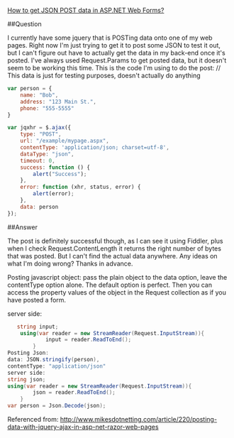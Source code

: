 [How to get JSON POST data in ASP.NET Web Forms?](http://stackoverflow.com/questions/29175594/how-to-get-json-post-data-in-asp-net-web-forms)

##Question

I currently have some jquery that is POSTing data onto one of my web pages.
Right now I'm just trying to get it to post some JSON to test it out, but I can't figure out have to actually
 get the data in my back-end once it's posted.
I've always used Request.Params to get posted data, but it doesn't seem to be working this time.
This is the code I'm using to do the post:
// This data is just for testing purposes, doesn't actually do anything

```js
var person = {
    name: "Bob",
    address: "123 Main St.",
    phone: "555-5555"
}

var jqxhr = $.ajax({
    type: "POST",
    url: "/example/mypage.aspx",
    contentType: 'application/json; charset=utf-8',
    dataType: "json",
    timeout: 0,
    success: function () {
        alert("Success");
    },
    error: function (xhr, status, error) {
        alert(error);
    },
    data: person
});
```
##Answer

The post is definitely successful though, as I can see it using Fiddler, plus when I check Request.ContentLength
 it returns the right number of bytes that was posted.
But I can't find the actual data anywhere. Any ideas on what I'm doing wrong?
Thanks in advance.

Posting javascript object:
pass the plain object to the data option,
leave the contentType option alone. The default option is perfect.
Then you can access the property values of the object in the Request collection as if you have posted a form.


server side:

```cs
   string input;
    using(var reader = new StreamReader(Request.InputStream)){
            input = reader.ReadToEnd();
        }
Posting Json:
data: JSON.stringify(person),
contentType: "application/json"
server side:
string json;
using(var reader = new StreamReader(Request.InputStream)){
        json = reader.ReadToEnd();
    }
var person = Json.Decode(json);
```

Referenced from: http://www.mikesdotnetting.com/article/220/posting-data-with-jquery-ajax-in-asp-net-razor-web-pages